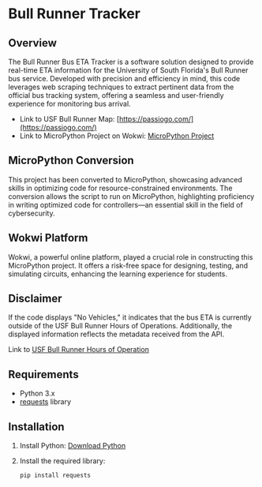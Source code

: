 # Bull Runner Tracker

## Overview

The Bull Runner Bus ETA Tracker is a software solution designed to provide real-time ETA information for the University of South Florida's Bull Runner bus service. Developed with precision and efficiency in mind, this code leverages web scraping techniques to extract pertinent data from the official bus tracking system, offering a seamless and user-friendly experience for monitoring bus arrival.

- Link to USF Bull Runner Map: [https://passiogo.com/](https://passiogo.com/)
- Link to MicroPython Project on Wokwi: [MicroPython Project](https://wokwi.com/projects/381869504327580673)

## MicroPython Conversion

This project has been converted to MicroPython, showcasing advanced skills in optimizing code for resource-constrained environments. The conversion allows the script to run on MicroPython, highlighting proficiency in writing optimized code for controllers—an essential skill in the field of cybersecurity.

## Wokwi Platform

Wokwi, a powerful online platform, played a crucial role in constructing this MicroPython project. It offers a risk-free space for designing, testing, and simulating circuits, enhancing the learning experience for students.

## Disclaimer

If the code displays "No Vehicles," it indicates that the bus ETA is currently outside of the USF Bull Runner Hours of Operations. Additionally, the displayed information reflects the metadata received from the API.

Link to [USF Bull Runner Hours of Operation](https://www.usf.edu/administrative-services/parking/bull-runner/hours-of-operation.aspx)


## Requirements

- Python 3.x
- [requests](https://pypi.org/project/requests/) library

## Installation

1. Install Python: [Download Python](https://www.python.org/downloads/)
2. Install the required library:

   ```bash
   pip install requests


